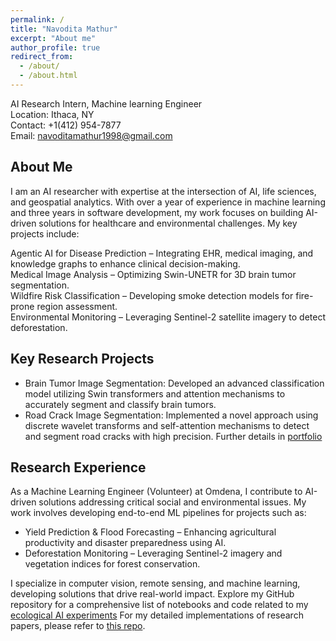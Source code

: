 ```yaml
---
permalink: /
title: "Navodita Mathur"
excerpt: "About me"
author_profile: true
redirect_from: 
  - /about/
  - /about.html
---
```


AI Research Intern, Machine learning Engineer<br/>
Location: Ithaca, NY<br/>
Contact: +1(412) 954-7877<br/>
Email: navoditamathur1998@gmail.com<br/>

About Me
------
I am an AI researcher with expertise at the intersection of AI, life sciences, and geospatial analytics. With over a year of experience in machine learning and three years in software development, my work focuses on building AI-driven solutions for healthcare and environmental challenges. My key projects include:

Agentic AI for Disease Prediction – Integrating EHR, medical imaging, and knowledge graphs to enhance clinical decision-making.<br/>
Medical Image Analysis – Optimizing Swin-UNETR for 3D brain tumor segmentation.<br/>
Wildfire Risk Classification – Developing smoke detection models for fire-prone region assessment.<br/>
Environmental Monitoring – Leveraging Sentinel-2 satellite imagery to detect deforestation.<br/>

Key Research Projects
------

- Brain Tumor Image Segmentation:
Developed an advanced classification model utilizing Swin transformers and attention mechanisms to accurately segment and classify brain tumors.
- Road Crack Image Segmentation:
Implemented a novel approach using discrete wavelet transforms and self-attention mechanisms to detect and segment road cracks with high precision.
Further details in [portfolio](https://navoditamathur.github.io/portfolio/)

Research Experience 
----

As a Machine Learning Engineer (Volunteer) at Omdena, I contribute to AI-driven solutions addressing critical social and environmental issues. My work involves developing end-to-end ML pipelines for projects such as:
- Yield Prediction & Flood Forecasting – Enhancing agricultural productivity and disaster preparedness using AI.
- Deforestation Monitoring – Leveraging Sentinel-2 imagery and vegetation indices for forest conservation.
  
I specialize in computer vision, remote sensing, and machine learning, developing solutions that drive real-world impact.
Explore my GitHub repository for a comprehensive list of notebooks and code related to my [ecological AI experiments](https://github.com/Navoditamathur/EcologicalAI_Experiments)
For my detailed implementations of research papers, please refer to [this repo](https://github.com/Navoditamathur/research_papers_implementation).
